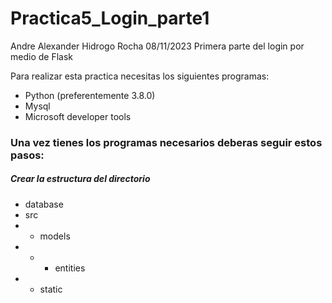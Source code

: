 # Practica5_Login_parte1
Andre Alexander Hidrogo Rocha 08/11/2023 Primera parte del login por medio de Flask

Para realizar esta practica necesitas los siguientes programas:
- Python (preferentemente 3.8.0)
- Mysql
- Microsoft developer tools

### Una vez tienes los programas necesarios deberas seguir estos pasos:

##### Crear la estructura del directorio
- database
- src
- * models  
- * - entities
- * static
